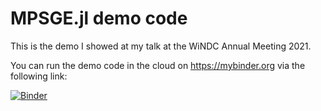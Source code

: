 # MPSGE.jl demo code

This is the demo I showed at my talk at the WiNDC Annual Meeting 2021.

You can run the demo code in the cloud on https://mybinder.org via the following link:

[![Binder](https://mybinder.org/badge_logo.svg)](https://mybinder.org/v2/gh/davidanthoff/talk-2021-04-mpsge/v1.0.0?urlpath=lab/tree/main.ipynb)
